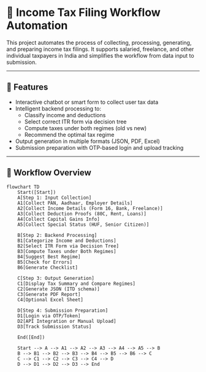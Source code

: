 # 🧾 Income Tax Filing Workflow Automation

This project automates the process of collecting, processing, generating, and preparing income tax filings. It supports salaried, freelance, and other individual taxpayers in India and simplifies the workflow from data input to submission.

---

## 🚀 Features

- Interactive chatbot or smart form to collect user tax data
- Intelligent backend processing to:
  - Classify income and deductions
  - Select correct ITR form via decision tree
  - Compute taxes under both regimes (old vs new)
  - Recommend the optimal tax regime
- Output generation in multiple formats (JSON, PDF, Excel)
- Submission preparation with OTP-based login and upload tracking

---

## 🔄 Workflow Overview

```mermaid
flowchart TD
    Start([Start])
    A[Step 1: Input Collection]
    A1[Collect PAN, Aadhaar, Employer Details]
    A2[Collect Income Details (Form 16, Bank, Freelance)]
    A3[Collect Deduction Proofs (80C, Rent, Loans)]
    A4[Collect Capital Gains Info]
    A5[Collect Special Status (HUF, Senior Citizen)]

    B[Step 2: Backend Processing]
    B1[Categorize Income and Deductions]
    B2[Select ITR Form via Decision Tree]
    B3[Compute Taxes under Both Regimes]
    B4[Suggest Best Regime]
    B5[Check for Errors]
    B6[Generate Checklist]

    C[Step 3: Output Generation]
    C1[Display Tax Summary and Compare Regimes]
    C2[Generate JSON (ITD schema)]
    C3[Generate PDF Report]
    C4[Optional Excel Sheet]

    D[Step 4: Submission Preparation]
    D1[Login via OTP/Token]
    D2[API Integration or Manual Upload]
    D3[Track Submission Status]

    End([End])

    Start --> A --> A1 --> A2 --> A3 --> A4 --> A5 --> B
    B --> B1 --> B2 --> B3 --> B4 --> B5 --> B6 --> C
    C --> C1 --> C2 --> C3 --> C4 --> D
    D --> D1 --> D2 --> D3 --> End
